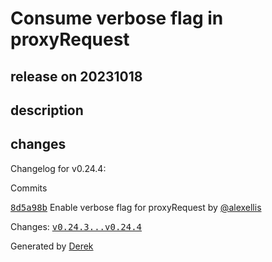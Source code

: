 # Consume verbose flag in proxyRequest

## release on 20231018

## description

## changes

Changelog for v0.24.4:

Commits

<a class="commit-link" data-hovercard-type="commit" data-hovercard-url="https://github.com/openfaas/faas-provider/commit/8d5a98b8592bdc1431e1dda1f4af5113aa5ccf65/hovercard" href="https://github.com/openfaas/faas-provider/commit/8d5a98b8592bdc1431e1dda1f4af5113aa5ccf65"><tt>8d5a98b</tt></a> Enable verbose flag for proxyRequest by <a class="user-mention notranslate" data-hovercard-type="user" data-hovercard-url="/users/alexellis/hovercard" data-octo-click="hovercard-link-click" data-octo-dimensions="link_type:self" href="https://github.com/alexellis">@alexellis</a>

Changes: <a class="commit-link" href="https://github.com/openfaas/faas-provider/compare/v0.24.3...v0.24.4"><tt>v0.24.3...v0.24.4</tt></a>

Generated by <a href="https://github.com/alexellis/derek/">Derek</a>

